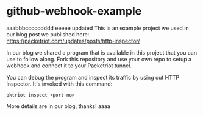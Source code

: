# github-webhook-example
aaabbbcccccdddd
eeeee
updated
This is an example project we used in our blog post we published here:
https://packetriot.com/updates/posts/http-inspector/

In our blog we shared a program that is available in this project that you can use to follow along.  Fork this repository and use your own repo to setup a webhook and connect it to your Packetriot tunnel.

You can debug the program and inspect its traffic by using out HTTP Inspector.  It's invoked with this command:

```
pktriot inspect <port-no>
```

More details are in our blog, thanks!
aaaa
